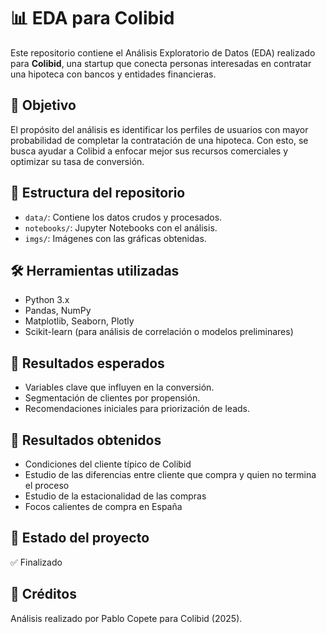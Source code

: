 # 📊 EDA para Colibid

Este repositorio contiene el Análisis Exploratorio de Datos (EDA) realizado para **Colibid**, una startup que conecta personas interesadas en contratar una hipoteca con bancos y entidades financieras.

## 🎯 Objetivo

El propósito del análisis es identificar los perfiles de usuarios con mayor probabilidad de completar la contratación de una hipoteca. Con esto, se busca ayudar a Colibid a enfocar mejor sus recursos comerciales y optimizar su tasa de conversión.

## 📁 Estructura del repositorio

- `data/`: Contiene los datos crudos y procesados.
- `notebooks/`: Jupyter Notebooks con el análisis.
- `imgs/`: Imágenes con las gráficas obtenidas.

## 🛠️ Herramientas utilizadas

- Python 3.x
- Pandas, NumPy
- Matplotlib, Seaborn, Plotly
- Scikit-learn (para análisis de correlación o modelos preliminares)

## 🚀 Resultados esperados

- Variables clave que influyen en la conversión.
- Segmentación de clientes por propensión.
- Recomendaciones iniciales para priorización de leads.

## 🚀 Resultados obtenidos

- Condiciones del cliente típico de Colibid
- Estudio de las diferencias entre cliente que compra y quien no termina el proceso
- Estudio de la estacionalidad de las compras
- Focos calientes de compra en España

## 📌 Estado del proyecto

✅ Finalizado

## 🔗 Créditos

Análisis realizado por Pablo Copete para Colibid (2025).
